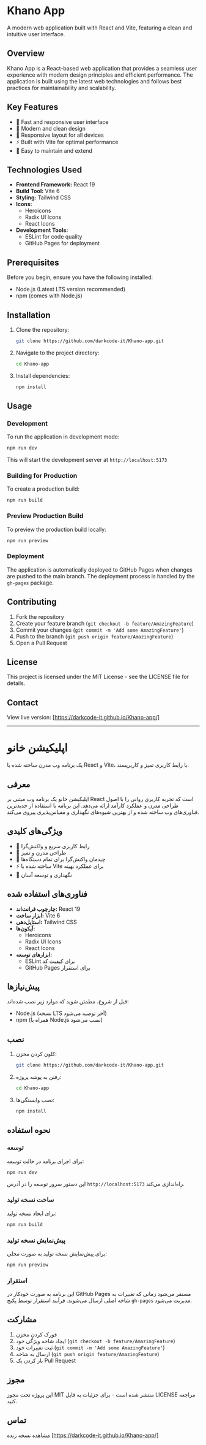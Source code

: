# Khano App

A modern web application built with React and Vite, featuring a clean and intuitive user interface.

## Overview

Khano App is a React-based web application that provides a seamless user experience with modern design principles and efficient performance. The application is built using the latest web technologies and follows best practices for maintainability and scalability.

## Key Features

- 🚀 Fast and responsive user interface
- 🎨 Modern and clean design
- 📱 Responsive layout for all devices
- ⚡ Built with Vite for optimal performance
- 🔧 Easy to maintain and extend

## Technologies Used

- **Frontend Framework:** React 19
- **Build Tool:** Vite 6
- **Styling:** Tailwind CSS
- **Icons:** 
  - Heroicons
  - Radix UI Icons
  - React Icons
- **Development Tools:**
  - ESLint for code quality
  - GitHub Pages for deployment

## Prerequisites

Before you begin, ensure you have the following installed:
- Node.js (Latest LTS version recommended)
- npm (comes with Node.js)

## Installation

1. Clone the repository:
   ```bash
   git clone https://github.com/darkcode-it/Khano-app.git
   ```

2. Navigate to the project directory:
   ```bash
   cd Khano-app
   ```

3. Install dependencies:
   ```bash
   npm install
   ```

## Usage

### Development

To run the application in development mode:

```bash
npm run dev
```

This will start the development server at `http://localhost:5173`

### Building for Production

To create a production build:

```bash
npm run build
```

### Preview Production Build

To preview the production build locally:

```bash
npm run preview
```

### Deployment

The application is automatically deployed to GitHub Pages when changes are pushed to the main branch. The deployment process is handled by the `gh-pages` package.

## Contributing

1. Fork the repository
2. Create your feature branch (`git checkout -b feature/AmazingFeature`)
3. Commit your changes (`git commit -m 'Add some AmazingFeature'`)
4. Push to the branch (`git push origin feature/AmazingFeature`)
5. Open a Pull Request

## License

This project is licensed under the MIT License - see the LICENSE file for details.

## Contact


View live version: [https://darkcode-it.github.io/Khano-app/]

---

# اپلیکیشن خانو

یک برنامه وب مدرن ساخته شده با React و Vite، با رابط کاربری تمیز و کاربرپسند.

## معرفی

اپلیکیشن خانو یک برنامه وب مبتنی بر React است که تجربه کاربری روانی را با اصول طراحی مدرن و عملکرد کارآمد ارائه می‌دهد. این برنامه با استفاده از جدیدترین فناوری‌های وب ساخته شده و از بهترین شیوه‌های نگهداری و مقیاس‌پذیری پیروی می‌کند.

## ویژگی‌های کلیدی

- 🚀 رابط کاربری سریع و واکنش‌گرا
- 🎨 طراحی مدرن و تمیز
- 📱 چیدمان واکنش‌گرا برای تمام دستگاه‌ها
- ⚡ ساخته شده با Vite برای عملکرد بهینه
- 🔧 نگهداری و توسعه آسان

## فناوری‌های استفاده شده

- **چارچوب فرانت‌اند:** React 19
- **ابزار ساخت:** Vite 6
- **استایل‌دهی:** Tailwind CSS
- **آیکون‌ها:** 
  - Heroicons
  - Radix UI Icons
  - React Icons
- **ابزارهای توسعه:**
  - ESLint برای کیفیت کد
  - GitHub Pages برای استقرار

## پیش‌نیازها

قبل از شروع، مطمئن شوید که موارد زیر نصب شده‌اند:
- Node.js (نسخه LTS آخر توصیه می‌شود)
- npm (همراه با Node.js نصب می‌شود)

## نصب

1. کلون کردن مخزن:
   ```bash
   git clone https://github.com/darkcode-it/Khano-app.git
   ```

2. رفتن به پوشه پروژه:
   ```bash
   cd Khano-app
   ```

3. نصب وابستگی‌ها:
   ```bash
   npm install
   ```

## نحوه استفاده

### توسعه

برای اجرای برنامه در حالت توسعه:

```bash
npm run dev
```

این دستور سرور توسعه را در آدرس `http://localhost:5173` راه‌اندازی می‌کند.

### ساخت نسخه تولید

برای ایجاد نسخه تولید:

```bash
npm run build
```

### پیش‌نمایش نسخه تولید

برای پیش‌نمایش نسخه تولید به صورت محلی:

```bash
npm run preview
```

### استقرار

این برنامه به صورت خودکار در GitHub Pages مستقر می‌شود زمانی که تغییرات به شاخه اصلی ارسال می‌شوند. فرآیند استقرار توسط پکیج `gh-pages` مدیریت می‌شود.

## مشارکت

1. فورک کردن مخزن
2. ایجاد شاخه ویژگی خود (`git checkout -b feature/AmazingFeature`)
3. ثبت تغییرات خود (`git commit -m 'Add some AmazingFeature'`)
4. ارسال به شاخه (`git push origin feature/AmazingFeature`)
5. باز کردن یک Pull Request

## مجوز

این پروژه تحت مجوز MIT منتشر شده است - برای جزئیات به فایل LICENSE مراجعه کنید.

## تماس



مشاهده نسخه زنده [https://darkcode-it.github.io/Khano-app/]